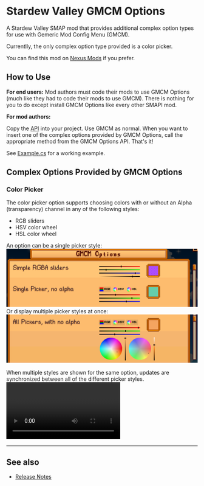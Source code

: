# Stardew Valley GMCM Options

A Stardew Valley SMAP mod that provides additional complex option types for use with Gemeric Mod Config Menu (GMCM).

Currentlly, the only complex option type provided is a color picker.

You can find this mod on [Nexus Mods](https://www.nexusmods.com/stardewvalley/mods/10505)
if you prefer.

## How to Use

**For end users:** Mod authors must code their mods to use GMCM Options (much like they had to code their mods to use GMCM).
There is nothing for you to do except install GMCM Options like every other SMAPI mod.

**For mod authors:**

Copy the [API](StardewGMCMOptions/IGMCMOptionsAPI.cs) into your project.
Use GMCM as normal.  When you want to insert one of the complex options provided by GMCM Options, call the appropriate
method from the GMCM Options API.  That's it!

See [Example.cs](StardewGMCMOptions/Example.cs) for a working example.

## Complex Options Provided by GMCM Options

### Color Picker

The color picker option supports choosing colors with or without an Alpha (transparency) channel in any of the following
styles:
* RGB sliders
* HSV color wheel
* HSL color wheel

An option can be a single picker style:
![](doc/color-picker-single.png)
Or display multiple picker styles at once:
![](doc/color-picker-multi.png)

When multiple styles are shown for the same option, updates are synchronized between all of the different picker
styles.
![video](doc/color-picker-interactions.mov)



----
## See also
* [Release Notes](doc/ReleaseNotes.md)
